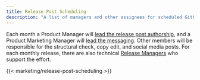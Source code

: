 ```yaml
---
title: Release Post Scheduling
description: "A list of managers and other assignees for scheduled GitLab release posts."
---
```


Each month a Product Manager will [lead the release post authorship](/handbook/marketing/blog#release-post-manager), and a Product Marketing Manager will [lead the messaging](/handbook/marketing/blog#pmm-lead). Other members will be responsible for the structural check, copy edit, and social media posts. For each monthly release, there are also technical [Release Managers](https://about.gitlab.com/community/release-managers/) who support the effort.

<!-- To update the list, see the relevant YAML file https://gitlab.com/gitlab-com/www-gitlab-com/-/blob/master/data/release_post_managers.yml -->

{{< marketing/release-post-scheduling >}}
